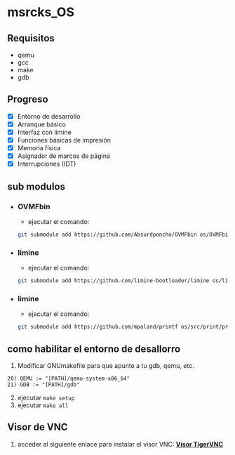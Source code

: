 # msrcks_OS

## **Requisitos**
- qemu
- gcc
- make
- gdb

## **Progreso**

- [x] Entorno de desarrollo
- [x] Arranque básico
- [x] Interfaz con limine
- [x] Funciones básicas de impresión
- [x] Memoria física
- [x] Asignador de marcos de página
- [x] Interrupciones (IDT)

## **sub modulos**
- ### OVMFbin
    - ejecutar el comando: 
    ```bash
    git submodule add https://github.com/Absurdponcho/OVMFbin os/OVMFbin
    ``` 
- ### limine
    - ejecutar el comando: 
    ```bash
    git submodule add https://github.com/limine-bootloader/limine os/limine
    ``` 
- ### limine
    - ejecutar el comando: 
    ```bash
    git submodule add https://github.com/mpaland/printf os/src/print/printf
    ``` 

## **como habilitar el entorno de desallorro**
1. Modificar GNUmakefile para que apunte a tu gdb, qemu, etc.
 ```make
20) QEMU := "[PATH]/qemu-system-x86_64"
21) GDB := "[PATH]/gdb"
``` 
2. ejecutar `make setup`
3. ejecutar `make all`

## **Visor de VNC**
1. acceder al siguiente enlace para instalar el visor VNC: **[Visor TigerVNC](https://tigervnc.org/)**